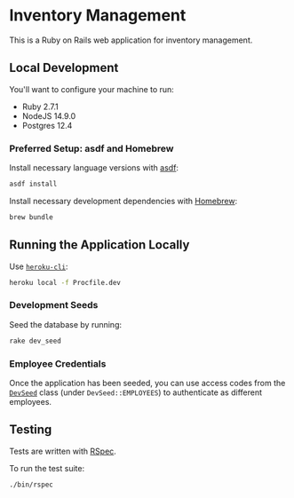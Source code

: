 # Inventory Management

This is a Ruby on Rails web application for inventory management.

## Local Development

You'll want to configure your machine to run:

* Ruby 2.7.1
* NodeJS 14.9.0
* Postgres 12.4

### Preferred Setup: asdf and Homebrew

Install necessary language versions with [asdf](https://asdf-vm.com):

```sh
asdf install
```

Install necessary development dependencies with [Homebrew](https://brew.sh/):

```sh
brew bundle
```

## Running the Application Locally

Use [`heroku-cli`](https://devcenter.heroku.com/articles/heroku-cli):

```sh
heroku local -f Procfile.dev
```

### Development Seeds

Seed the database by running:

```sh
rake dev_seed
```

### Employee Credentials

Once the application has been seeded, you can use access codes from the
[`DevSeed`](./lib/dev_seed.rb) class (under `DevSeed::EMPLOYEES`) to
authenticate as different employees.

## Testing

Tests are written with [RSpec](https://rspec.info/).

To run the test suite:

```sh
./bin/rspec
```
